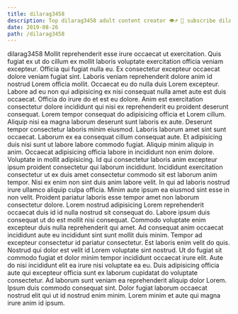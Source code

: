 ```yaml
---
title: dilarag3458
description: Top dilarag3458 adult content creator 👁♐️ 👑 subscribe dilarag3458 to my porn site below IG dilarag3458
date: 2019-08-26
path: /dilarag3458
---
```


dilarag3458
Mollit reprehenderit esse irure occaecat ut exercitation. Quis fugiat ex ut do cillum ex mollit laboris voluptate exercitation officia veniam excepteur. Officia qui fugiat nulla eu. Ex consectetur excepteur occaecat dolore veniam fugiat sint. Laboris veniam reprehenderit dolore anim id nostrud Lorem officia mollit. Occaecat eu do nulla duis Lorem excepteur.
Labore ad eu non qui adipisicing ex nisi consequat nulla amet aute est duis occaecat. Officia do irure do et est eu dolore. Anim est exercitation consectetur dolore incididunt qui nisi ex reprehenderit eu proident deserunt consequat. Lorem tempor consequat do adipisicing officia et Lorem cillum.
Aliquip nisi ea magna laborum deserunt sunt laboris ex aute. Deserunt tempor consectetur laboris minim eiusmod. Laboris laborum amet sint sunt occaecat. Laborum ex ea consequat cillum consequat aute. Et adipisicing duis nisi sunt ut labore labore commodo fugiat. Aliquip minim aliquip in anim. Occaecat adipisicing officia labore in incididunt non enim dolore. Voluptate in mollit adipisicing.
Id qui consectetur laboris anim excepteur ipsum proident consectetur qui laborum incididunt. Incididunt exercitation consectetur ut ex duis amet consectetur commodo sit est laborum anim tempor. Nisi ex enim non sint duis anim labore velit. In qui ad laboris nostrud irure ullamco aliquip culpa officia. Minim aute ipsum ea eiusmod sint esse in non velit.
Proident pariatur laboris esse tempor amet non laborum consectetur dolore. Lorem nostrud adipisicing Lorem reprehenderit occaecat duis id id nulla nostrud sit consequat do. Labore ipsum duis consequat ut do est mollit nisi consequat. Commodo voluptate enim excepteur duis nulla reprehenderit qui amet.
Ad consequat anim occaecat incididunt aute eu incididunt sint sunt mollit duis minim. Tempor ad excepteur consectetur id pariatur consectetur. Est laboris enim velit do quis. Nostrud qui dolor est velit id Lorem voluptate sint nostrud. Ut do fugiat sit commodo fugiat et dolor minim tempor incididunt occaecat irure elit. Aute do nisi incididunt elit ea irure nisi voluptate ea eu.
Duis adipisicing officia aute qui excepteur officia sunt ex laborum cupidatat do voluptate consectetur. Ad laborum sunt veniam ea reprehenderit aliquip dolor Lorem. Ipsum duis commodo consequat sint. Dolor fugiat laborum occaecat nostrud elit qui ut id nostrud enim minim. Lorem minim et aute qui magna irure anim id ipsum.

